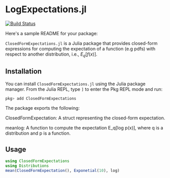 # LogExpectations.jl

[![Build Status](https://github.com/biaslab/ClosedFormExpectations.jl/actions/workflows/CI.yml/badge.svg?branch=main)](https://github.com/biaslab/ClosedFormExpectations.jl/actions/workflows/CI.yml?query=branch%3Amain)

Here's a sample README for your package:

`ClosedFormExpectations.jl` is a Julia package that provides closed-form expressions for computing the expectation of a function (e.g pdfs) with respect to another distribution, i.e., $E_q[f(x)].$

## Installation

You can install `ClosedFormExpectations.jl` using the Julia package manager. From the Julia REPL, type `]` to enter the Pkg REPL mode and run:

```julia
pkg> add ClosedFormExpectations
```

The package exports the following:

ClosedFormExpectation: A struct representing the closed-form expectation.

meanlog: A function to compute the expectation E_q[log p(x)], where q is a distribution and p is a function.

## Usage

```julia
using ClosedFormExpectations
using Distributions
mean(ClosedFormExpectation(), Exponetial(10), log)
```